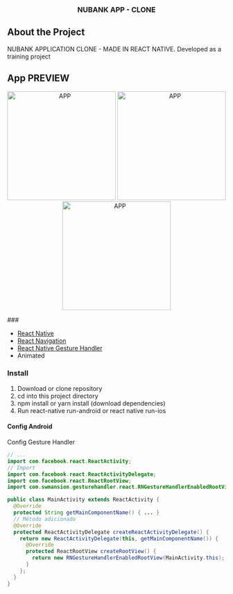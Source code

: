 
  <h3 align="center">NUBANK APP - CLONE</h3>
</p>


<!-- ABOUT THE PROJECT -->

## About the Project


NUBANK APPLICATION CLONE - MADE IN REACT NATIVE. Developed as a training project


## App PREVIEW

  <p align="center">
  <p align="center">
 <img alt="APP" src="https://github.com/alsdede/nubank-clone-app/blob/master/src/assets/ss1.png" width="250px" />
  <img alt="APP" src="https://github.com/alsdede/nubank-clone-app/blob/master/src/assets/ss2.png" width="250px" />
   <img alt="APP" src="https://github.com/alsdede/nubank-clone-app/blob/master/src/assets/nubank.gif" width="250px" />
</p>
###

- [React Native](http://facebook.github.io/react-native/)
- [React Navigation](https://reactnavigation.org/)
- [React Native Gesture Handler](https://kmagiera.github.io/react-native-gesture-handler/)
- Animated
<!-- GETTING STARTED -->




### Install
1. Download or clone repository
2. cd into this project directory
3. npm install or yarn install  (download dependencies)
4. Run react-native run-android or react native run-ios

#### Config Android
Config Gesture Handler
```java
// ...
import com.facebook.react.ReactActivity;
// Import
import com.facebook.react.ReactActivityDelegate;
import com.facebook.react.ReactRootView;
import com.swmansion.gesturehandler.react.RNGestureHandlerEnabledRootView;
```
```java
public class MainActivity extends ReactActivity {
  @Override
  protected String getMainComponentName() { ... }
  // Método adicionado
  @Override
  protected ReactActivityDelegate createReactActivityDelegate() {
    return new ReactActivityDelegate(this, getMainComponentName()) {
      @Override
      protected ReactRootView createRootView() {
        return new RNGestureHandlerEnabledRootView(MainActivity.this);
      }
    };
  }
}
```
